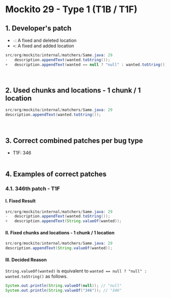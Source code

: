 # Mockito 29 - Type 1 (T1B / T1F)

## 1. Developer's patch
* `-`: A fixed and deleted location
* `+`: A fixed and added location
```java
src/org/mockito/internal/matchers/Same.java: 29
-   description.appendText(wanted.toString());
+   description.appendText(wanted == null ? "null" : wanted.toString());
```
<br>

## 2. Used chunks and locations - 1 chunk / 1 location
```java
src/org/mockito/internal/matchers/Same.java: 29
description.appendText(wanted.toString());
```
<br>

## 3. Correct combined patches per bug type
* T1F: 346
<br><br>

## 4. Examples of correct patches
### 4.1. 346th patch - T1F
#### I. Fixed Result
```java
src/org/mockito/internal/matchers/Same.java: 29
-   description.appendText(wanted.toString());
+   description.appendText(String.valueOf(wanted));
```

#### II. Fixed chunks and locations - 1 chunk / 1 location
```java
src/org/mockito/internal/matchers/Same.java: 29
description.appendText(String.valueOf(wanted));
```

#### III. Decided Reason
```String.valueOf(wanted)``` is equivalent to ```wanted == null ? "null" : wanted.toString()``` as follows.
```java
System.out.println(String.valueOf(null)); // "null"
System.out.println(String.valueOf("346")); // "346"
```
<br><br>
